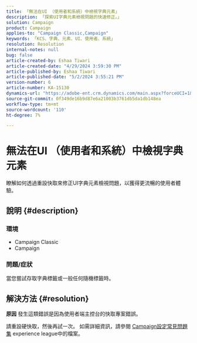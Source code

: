 ```yaml
---
title: 「無法在UI （使用者和系統）中檢視字典元素」
description: 「探索UI字典元素檢視問題的快速修正。」
solution: Campaign
product: Campaign
applies-to: "Campaign Classic,Campaign"
keywords: 「KCS、字典、元素、UI、使用者、系統」
resolution: Resolution
internal-notes: null
bug: false
article-created-by: Eshaa Tiwari
article-created-date: "4/29/2024 3:59:30 PM"
article-published-by: Eshaa Tiwari
article-published-date: "5/2/2024 3:55:21 PM"
version-number: 6
article-number: KA-15130
dynamics-url: "https://adobe-ent.crm.dynamics.com/main.aspx?forceUCI=1&pagetype=entityrecord&etn=knowledgearticle&id=88431275-4106-ef11-9f8a-6045bd026dc7"
source-git-commit: 0f349de16b9d87e6a21003b3761db5da1db148ea
workflow-type: tm+mt
source-wordcount: '110'
ht-degree: 7%

---
```


# 無法在UI （使用者和系統）中檢視字典元素


瞭解如何透過重設快取來修正UI字典元素檢視問題，以獲得更流暢的使用者體驗。

## 說明 {#description}


### <b>環境</b>

- Campaign Classic
- Campaign


### <b>問題/症狀</b>

當您嘗試存取字典標籤或一般任何隨機標籤時。


## 解決方法 {#resolution}





<b>原因</b>
發生這類錯誤是因為使用者端主控台的快取專案錯誤。



請重設硬快取，然後再試一次。 如需詳細資訊，請參閱 [Campaign設定常見問題集](https://experienceleague.adobe.com/docs/campaign-classic/using/getting-started/starting-with-adobe-campaign/faq/faq-campaign-config.html?lang=en) experience league中的檔案。


<br>